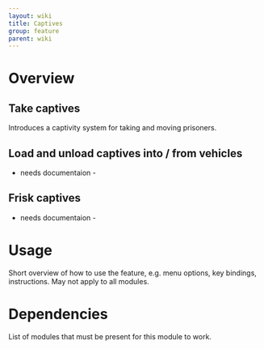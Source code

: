 ```yaml
---
layout: wiki
title: Captives
group: feature
parent: wiki
---
```

# Overview
## Take captives
Introduces a captivity system for taking and moving prisoners.
## Load and unload captives into / from vehicles
- needs documentaion -
## Frisk captives
- needs documentaion -

# Usage
Short overview of how to use the feature, e.g. menu options, key bindings, 
instructions. May not apply to all modules.

# Dependencies
List of modules that must be present for this module to work.
